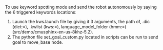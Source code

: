 To use keyword spotting mode and send the robot autonomously by saying the 6 triggered keywords locations:
  1. Launch the kws.launch file by giving it 3 arguments, the path of, .dic (dict:=), .kwlist (kws:=), language_model_folder (hmm:=) (src/demo/cmusphinx-en-us-8khz-5.2).
  2. The python file set_goal_custom.py located in scripts can be run to send goal to move_base node.

